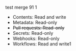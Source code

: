 test merge 91
1



- Contents: Read and write
- Metadata: Read-only
- ~~Pull requests: Read-only~~
- Secrets: Read-only
- Webhooks: Read-only
- Workflows: Read and write1
